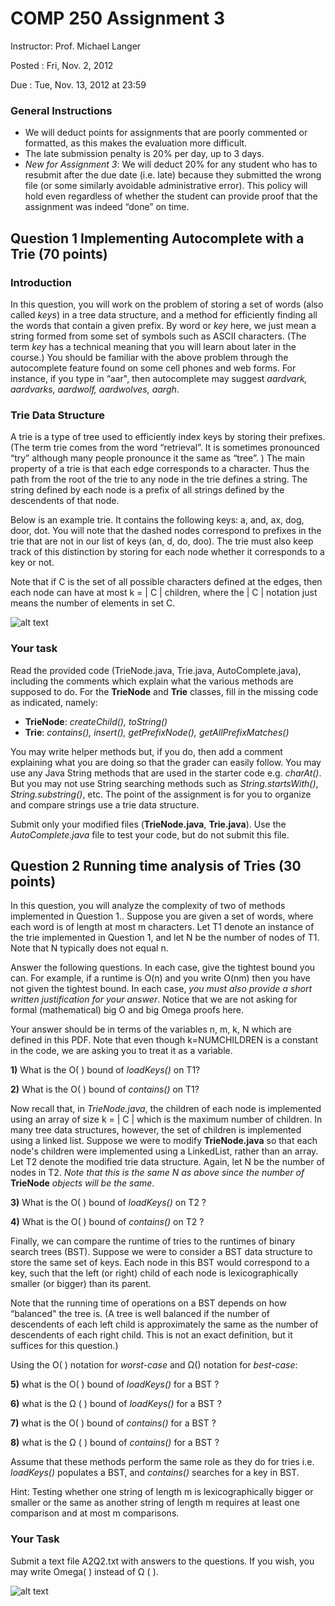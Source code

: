 # COMP 250 Assignment 3

Instructor: Prof. Michael Langer

Posted	: Fri, Nov. 2, 2012

Due	: Tue, Nov. 13, 2012 at 23:59


### General Instructions

* We will deduct points for assignments that are poorly commented or formatted, as this makes the evaluation more difficult.
* The late submission penalty is 20% per day, up to 3 days.
* *New for Assignment 3*: We will deduct 20% for any student who has to resubmit after the due date (i.e. late) because they submitted the wrong file (or some similarly avoidable administrative error). This policy will hold even regardless of whether the student can provide proof that the assignment was indeed “done” on time.


## Question 1 Implementing Autocomplete with a Trie (70 points)

### Introduction

In this question, you will work on the problem of storing a set of words (also called *keys*) in a tree data structure, and a method for efficiently finding all the words that contain a given prefix. By word or *key* here, we just mean a string formed from some set of symbols such as ASCII characters. (The term *key* has a technical meaning that you will learn about later in the course.) You should be familiar with the above problem through the autocomplete feature found on some cell phones and web forms. For instance, if you type in “aar", then autocomplete may suggest *aardvark, aardvarks, aardwolf, aardwolves, aargh*.


### Trie Data Structure

A trie is a type of tree used to efficiently index keys by storing their prefixes. (The term trie comes from the word “retrieval”. It is sometimes pronounced “try” although many people pronounce it the same as “tree”. ) The main property of a trie is that each edge corresponds to a character. Thus the path from the root of the trie to any node in the trie defines a string. The string defined by each node is a prefix of all strings defined by the descendents of that node.

Below is an example trie. It contains the following keys: a, and, ax, dog, door, dot. You will note that the dashed nodes correspond to prefixes in the trie that are not in our list of keys (an, d, do, doo). The trie must also keep track of this distinction by storing for each node whether it corresponds to a key or not.

Note that if C is the set of all possible characters defined at the edges, then each node can have
at most k = | C | children, where the | C | notation just means the number of elements in set C.

![alt text](https://docs.google.com/drawings/pub?id=1AQSLGJeQNIYg-FBVL_N4-ZhfrnPOHAFdHE2JqDo7df4&w=960&h=720 "Example of Trie with the words and, ax, dog, door, dot")


### Your task

Read the provided code (TrieNode.java, Trie.java, AutoComplete.java), including the comments which explain what the various methods are supposed to do.
For the **TrieNode** and **Trie** classes, fill in the missing code as indicated, namely:

* **TrieNode**: *createChild(), toString()*
* **Trie**: *contains(), insert(), getPrefixNode(), getAllPrefixMatches()*

You may write helper methods but, if you do, then add a comment explaining what you are doing so that the grader can easily follow. You may use any Java String methods that are used in the starter code e.g. *charAt()*. But you may not use String searching methods such as *String.startsWith()*, *String.substring()*, etc. The point of the assignment is for you to organize and compare strings use a trie data structure.

Submit only your modified files (**TrieNode.java**, **Trie.java**). Use the *AutoComplete.java* file to
test your code, but do not submit this file.


## Question 2 Running time analysis of Tries (30 points)

In this question, you will analyze the complexity of two of methods implemented in Question 1.. Suppose you are given a set of words, where each word is of length at most m characters. Let T1 denote an instance of the trie implemented in Question 1, and let N be the number of nodes of T1. Note that N typically does not equal n.

Answer the following questions. In each case, give the tightest bound you can. For example, if a runtime is O(n) and you write O(nm) then you have not given the tightest bound. In each case, *you must also provide a short written justification for your answer*. Notice that we are not asking for formal (mathematical) big O and big Omega proofs here.

Your answer should be in terms of the variables n, m, k, N which are defined in this PDF. Note that even though k=NUMCHILDREN is a constant in the code, we are asking you to treat it as a variable.

**1)** What is the O( ) bound of *loadKeys()* on T1?

**2)** What is the O( ) bound of *contains()* on T1?

Now recall that, in *TrieNode.java*, the children of each node is implemented using an array of size k = | C | which is the maximum number of children. In many tree data structures, however, the set of children is implemented using a linked list. Suppose we were to modify **TrieNode.java** so that each node's children were implemented using a LinkedList, rather than an array. Let T2 denote the modified trie data structure. Again, let N be the number of nodes in T2. *Note that this is the same N as above since the number of* **TrieNode** *objects will be the same*.

**3)** What is the O( ) bound of *loadKeys()* on T2 ?

**4)** What is the O( ) bound of *contains()* on T2 ?

Finally, we can compare the runtime of tries to the runtimes of binary search trees (BST). Suppose we were to consider a BST data structure to store the same set of keys. Each node in this BST would correspond to a key, such that the left (or right) child of each node is lexicographically smaller (or bigger) than its parent.


Note that the running time of operations on a BST depends on how “balanced" the tree is. (A tree is well balanced if the number of descendents of each left child is approximately the same as the number of descendents of each right child. This is not an exact definition, but it suffices for this question.)

Using the O( ) notation for *worst-case* and Ω() notation for *best-case*:

**5)** what is the O( ) bound of *loadKeys()* for a BST ?

**6)** what is the Ω ( ) bound of *loadKeys()* for a BST ?

**7)** what is the O( ) bound of *contains()* for a BST ?

**8)** what is the Ω ( ) bound of *contains()* for a BST ?

Assume that these methods perform the same role as they do for tries i.e. *loadKeys()* populates
a BST, and *contains()* searches for a key in BST.

Hint: Testing whether one string of length m is lexicographically bigger or smaller or the same
as another string of length m requires at least one comparison and at most m comparisons.


### Your Task

Submit a text file A2Q2.txt with answers to the questions. If you wish, you may write Omega( ) instead of Ω ( ).


![alt text](http://i.imgur.com/WWLYo.gif "Frustrated cat can't believe this is the 12th time he's clicked on an auto-linked README.md URL")
